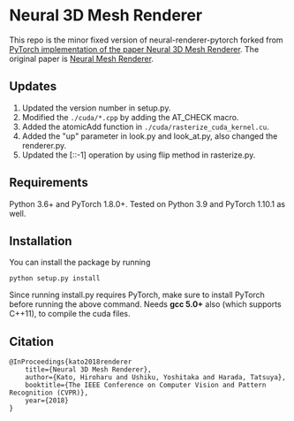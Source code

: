 # Neural 3D Mesh Renderer

This repo is the minor fixed version of neural-renderer-pytorch forked from [PyTorch implementation of the paper Neural 3D Mesh Renderer](https://github.com/daniilidis-group/neural_renderer). The original paper is [Neural Mesh Renderer](hiroharu-kato.com/projects_en/neural_renderer.html). 

## Updates
1. Updated the version number in setup.py.
2. Modified the `./cuda/*.cpp` by adding the AT_CHECK macro.
3. Added the atomicAdd function in `./cuda/rasterize_cuda_kernel.cu`.
4. Added the "up" parameter in look.py and look_at.py, also changed the renderer.py.
5. Updated the [::-1] operation by using flip method in rasterize.py.

## Requirements
Python 3.6+ and PyTorch 1.8.0+. Tested on Python 3.9 and PyTorch 1.10.1 as well.

## Installation
You can install the package by running
```
python setup.py install
```
Since running install.py requires PyTorch, make sure to install PyTorch before running the above command. Needs **gcc 5.0+** also (which supports C++11), to compile the cuda files.

## Citation
```
@InProceedings{kato2018renderer
    title={Neural 3D Mesh Renderer},
    author={Kato, Hiroharu and Ushiku, Yoshitaka and Harada, Tatsuya},
    booktitle={The IEEE Conference on Computer Vision and Pattern Recognition (CVPR)},
    year={2018}
}
```
